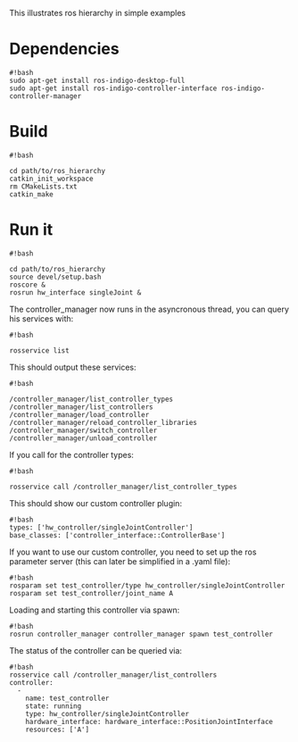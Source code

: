 This illustrates ros hierarchy in simple examples

# Dependencies #

```
#!bash
sudo apt-get install ros-indigo-desktop-full
sudo apt-get install ros-indigo-controller-interface ros-indigo-controller-manager
```

# Build #

```
#!bash

cd path/to/ros_hierarchy
catkin_init_workspace
rm CMakeLists.txt
catkin_make
```

# Run it #
```
#!bash

cd path/to/ros_hierarchy
source devel/setup.bash
roscore &
rosrun hw_interface singleJoint &
```
The controller_manager now runs in the asyncronous thread, you can query his services with:
```
#!bash

rosservice list
```
This should output these services:
```
#!bash

/controller_manager/list_controller_types
/controller_manager/list_controllers
/controller_manager/load_controller
/controller_manager/reload_controller_libraries
/controller_manager/switch_controller
/controller_manager/unload_controller
```
If you call for the controller types:
```
#!bash

rosservice call /controller_manager/list_controller_types
```
This should show our custom controller plugin:
```
#!bash
types: ['hw_controller/singleJointController']
base_classes: ['controller_interface::ControllerBase']
```
If you want to use our custom controller, you need to set up the ros parameter server (this can later be simplified in a .yaml file):
```
#!bash
rosparam set test_controller/type hw_controller/singleJointController
rosparam set test_controller/joint_name A
```
Loading and starting this controller via spawn:
```
#!bash
rosrun controller_manager controller_manager spawn test_controller
```
The status of the controller can be queried via:
```
#!bash
rosservice call /controller_manager/list_controllers
controller: 
  - 
    name: test_controller
    state: running
    type: hw_controller/singleJointController
    hardware_interface: hardware_interface::PositionJointInterface
    resources: ['A']
```